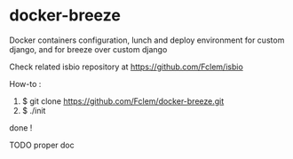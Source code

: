 # docker-breeze
Docker containers configuration, lunch and deploy environment for custom django, and for breeze over custom django

Check related isbio repository at https://github.com/Fclem/isbio

How-to :

1) $ git clone https://github.com/Fclem/docker-breeze.git
2) $ ./init

done !

TODO proper doc
